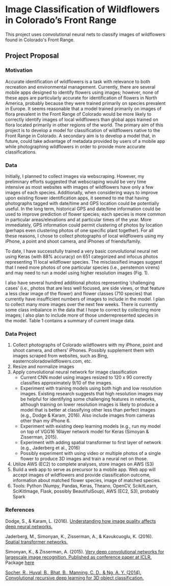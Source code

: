 # Image Classification of Wildflowers in Colorado’s Front Range

This project uses convolutional neural nets to classify images of wildflowers found in Colorado's Front Range.

## Project Proposal
### Motivation

Accurate identification of wildflowers is a task with relevance to both recreation and environmental management. Currently, there are several mobile apps designed to identify flowers using images; however, none of these apps are particularly accurate for identification of flowers in North America, probably because they were trained primarily on species prevalent in Europe. It seems reasonable that a model trained primarily on images of flora prevalent in the Front Range of Colorado would be more likely to correctly identify images of local wildflowers than global apps trained on flora located primarily in other regions of the world. The primary aim of this project is to develop a model for classification of wildflowers native to the Front Range in Colorado. A secondary aim is to develop a model that, in future, could take advantage of metadata provided by users of a mobile app while photographing wildflowers in order to provide more accurate classifications.

### Data

Initially, I planned to collect images via webscraping. However, my preliminary efforts suggested that webscraping would be very time intensive as most websites with images of wildflowers have only a few images of each species. Additionally, when considering ways to improve upon existing flower identification apps, it seemed to me that having photographs tagged with date/time and GPS location could be potentially useful. In the long term, historical GPS and date/time information could be used to improve prediction of flower species; each species is more common in particular areas/elevations and at particular times of the year. More immediately, GPS information could permit clustering of photos by location (perhaps even clustering photos of one specific plant together). For all these reasons, I chose to collect photographs of local wildflowers using my iPhone, a point and shoot camera, and iPhones of friends/family.

To date, I have successfully trained a very basic convolutional neural net using Keras (with 88% accuracy) on 651 categorized and in­focus photos representing 11 local wildflower species. The misclassified images suggest that I need more photos of one particular species (i.e., penstemon virens) and may need to run a model using higher resolution images (Fig. 1).

I also have several hundred additional photos representing ‘challenging cases’ (i.e., photos that are less well focused, are side views, or that feature a less clear image of the flower) and flower classes (7­10 species) that currently have insufficient numbers of images to include in the model. I plan to collect many more images over the next few weeks. There is currently some class imbalance in the data that I hope to correct by collecting more images; I also plan to include more of those underrepresented species in the model. Table 1 contains a summary of current image data.

[]([https://cloud.githubusercontent.com/assets/17363251/26746371/55be1a22-47ac-11e7-97c7-4fb6e1cebfa2.png])

[]([https://cloud.githubusercontent.com/assets/17363251/26746372/55c2b064-47ac-11e7-8585-e48d41d8e018.png])

### Data Project

1. Collect photographs of Colorado wildflowers with my iPhone, point and shoot camera, and others’ iPhones. Possibly supplement them with images scraped from websites, such as Bing, easterncoloradowildflowers.com, etc.
2. Resize and normalize images
3. Apply convolutional neural network for image classification
    * Current CNN model using images resized to 120 x 90 correctly classifies approximately 9/10 of the images.
    * Experiment with training models using both high and low resolution images. Existing research suggests that high resolution images may be helpful for identifying some challenging features in networks, although training on lower resolution images is likely to produce a model that is better at classifying other less­ than ­perfect images (e.g., Dodge & Karam, 2016). Also include images from cameras other than my iPhone 6.
    * Experiment with existing deep learning models (e.g., run my model on top of VGG16 16­layer network model for Keras (Simoyan & Zisserman, 2015).
    * Experiment with adding spatial transformer to first layer of network (e.g., Jaderberg et al., 2016)
    * Possibly experiment with using video or multiple photos of a single flower to produce 3D images and train a neural net on those.
4. Utilize AWS (EC2) to complete analyses, store images on AWS (S3)
5. Build a web app to serve as precursor to a mobile app. Web app will accept images of wildflowers and provide classification outcome, information about matched flower species, image of matched species.
6. Tools: Python (Numpy, Pandas, Keras, Theano, OpenCV, Scikit­Learn, SciKit­Image, Flask, possibly BeautifulSoup), AWS (EC2, S3), probably Spark

### References

Dodge, S., & Karam, L. (2016). [Understanding how image quality affects deep neural networks.]([https://arxiv.org/pdf/1604.04004.pdf])

Jaderberg, M., Simonyan, K., Zisserman, A., & Kavukcuoglu, K. (2016). [Spatial transformer networks.]([https://arxiv.org/pdf/1506.02025.pdf])

Simonyan, K., & Zisserman, A. (2015). [Very deep convolutional networks for large­scale image recognition. Published as conference paper at ICLR.]([https://arxiv.org/pdf/1409.1556.pdf])
Package [here]([https://gist.github.com/baraldilorenzo/07d7802847aaad0a35d3])

[Socher, R., Huval, B., Bhat, B., Manning, C. D., & Ng, A. Y. (2014). Convolutional­ recursive deep learning for 3D object classification.]([http://bit.ly/2rQHJHV])
